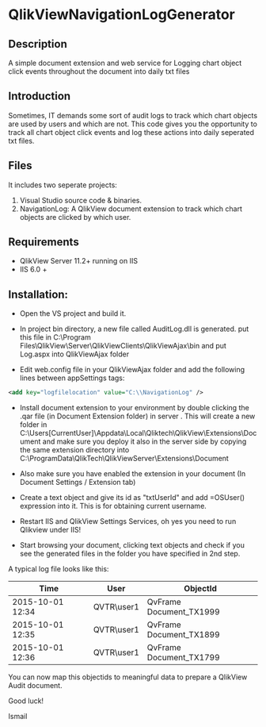 # QlikViewNavigationLogGenerator

## Description
A simple document extension and web service for Logging chart object click events throughout the document into daily txt files

## Introduction
Sometimes, IT demands some sort of audit logs to track which chart objects are used by users and which are not.
This code gives you the opportunity to track all chart object click events and log these actions into daily seperated txt files. 

## Files
It includes two seperate projects:
1. Visual Studio source code & binaries.
2. NavigationLog: A QlikView document extension to track which chart objects are clicked by which user.

## Requirements
* QlikView Server 11.2+ running on IIS
* IIS 6.0 +

## Installation:

* Open the VS project and build it.
* In project bin directory,  a new file called AuditLog.dll is generated.
put this file in 
C:\Program Files\QlikView\Server\QlikViewClients\QlikViewAjax\bin
and put Log.aspx into QlikViewAjax folder

* Edit web.config file in your QlikViewAjax folder and add the following lines between appSettings tags:

```xml
<add key="logfilelocation" value="C:\\NavigationLog" />
```

* Install document extension to your environment by double clicking the .qar file (in Document Extension folder) in server . This will create a new folder in C:\Users\[CurrentUser]\Appdata\Local\Qliktech\QlikView\Extensions\Document and make sure you deploy it also in the server side by copying the same extension directory into
C:\ProgramData\QlikTech\QlikViewServer\Extensions\Document

* Also make sure you have enabled the extension in your document (In Document Settings / Extension tab)

* Create a text object and give its id as "txtUserId" and add =OSUser() expression into it.
This is for obtaining current username.

* Restart IIS and QlikView Settings Services, oh yes you need to run Qlikview under IIS!

* Start browsing your document, clicking text objects and check if you see the generated files in the folder you have specified in 2nd step.

A typical log file looks like this:

Time  | User | ObjectId
------------- | ------------- | -------------
2015-10-01 12:34  | QVTR\user1 | QvFrame Document_TX1999 
2015-10-01 12:35  | QVTR\user1 | QvFrame Document_TX1899
2015-10-01 12:36  | QVTR\user1 | QvFrame Document_TX1799

You can now map this objectids to meaningful data to prepare a QlikView Audit document.

Good luck!

Ismail





